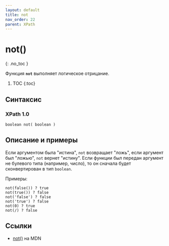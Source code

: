 ```yaml
---
layout: default
title: not
nav_order: 22
parent: XPath
---
```


<!-- prettier-ignore-start -->
# not()
{: .no_toc }
<!-- prettier-ignore-end -->

Функция **`not`** выполняет логическое отрицание.

<!-- prettier-ignore -->
1. TOC
{:toc}

## Синтаксис

### XPath 1.0

```
boolean not( boolean )
```

## Описание и примеры

Если аргументом была "истина", `not` возвращает "ложь", если аргумент был "ложью", `not` вернет "истину". Если функции был передан аргумент не булевого типа (например, число), то он сначала будет сконвертирован в тип `boolean`.

Примеры:

```
not(false()) ? true
not(true()) ? false
not('false') ? false
not('true') ? false
not(0) ? true
not(/) ? false
```

## Ссылки

- [not()](https://developer.mozilla.org/en-US/docs/Web/XPath/Functions/not) на MDN

